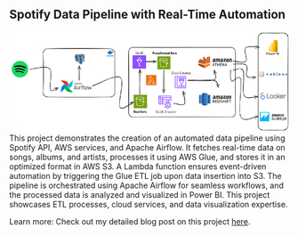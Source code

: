 ## Spotify Data Pipeline with Real-Time Automation
![image](https://github.com/HK-0811/spotify-data-pipeline/blob/master/assets/SpotifyDataPipeline.png)
This project demonstrates the creation of an automated data pipeline using Spotify API, AWS services, and Apache Airflow. It fetches real-time data on songs, albums, and artists, processes it using AWS Glue, and stores it in an optimized format in AWS S3. A Lambda function ensures event-driven automation by triggering the Glue ETL job upon data insertion into S3. The pipeline is orchestrated using Apache Airflow for seamless workflows, and the processed data is analyzed and visualized in Power BI. This project showcases ETL processes, cloud services, and data visualization expertise.

Learn more:
Check out my detailed blog post on this project [here](https://medium.com/@himanshukotkar007/building-a-spotify-data-pipeline-from-api-to-insights-7b02198bb1d4).
